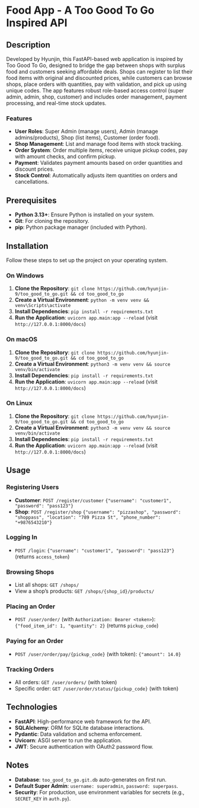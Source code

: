 # Food App - A Too Good To Go Inspired API
## Description
Developed by Hyunjin, this FastAPI-based web application is inspired by Too Good To Go, designed to bridge the gap between shops with surplus food and customers seeking affordable deals. Shops can register to list their food items with original and discounted prices, while customers can browse shops, place orders with quantities, pay with validation, and pick up using unique codes. The app features robust role-based access control (super admin, admin, shop, customer) and includes order management, payment processing, and real-time stock updates.
### Features
- **User Roles**: Super Admin (manage users), Admin (manage admins/products), Shop (list items), Customer (order food).
- **Shop Management**: List and manage food items with stock tracking.
- **Order System**: Order multiple items, receive unique pickup codes, pay with amount checks, and confirm pickup.
- **Payment**: Validates payment amounts based on order quantities and discount prices.
- **Stock Control**: Automatically adjusts item quantities on orders and cancellations.

## Prerequisites
- **Python 3.13+**: Ensure Python is installed on your system.
- **Git**: For cloning the repository.
- **pip**: Python package manager (included with Python).
## Installation
Follow these steps to set up the project on your operating system.
### On Windows
1. **Clone the Repository**: `git clone https://github.com/hyunjin-9/too_good_to_go.git && cd too_good_to_go`
2. **Create a Virtual Environment**: `python -m venv venv && venv\Scripts\activate`
3. **Install Dependencies**: `pip install -r requirements.txt`
4. **Run the Application**: `uvicorn app.main:app --reload` (visit `http://127.0.0.1:8000/docs`)
### On macOS
1. **Clone the Repository**: `git clone https://github.com/hyunjin-9/too_good_to_go.git && cd too_good_to_go`
2. **Create a Virtual Environment**: `python3 -m venv venv && source venv/bin/activate`
3. **Install Dependencies**: `pip install -r requirements.txt`
4. **Run the Application**: `uvicorn app.main:app --reload` (visit `http://127.0.0.1:8000/docs`)
### On Linux
1. **Clone the Repository**: `git clone https://github.com/hyunjin-9/too_good_to_go.git && cd too_good_to_go`
2. **Create a Virtual Environment**: `python3 -m venv venv && source venv/bin/activate`
3. **Install Dependencies**: `pip install -r requirements.txt`
4. **Run the Application**: `uvicorn app.main:app --reload` (visit `http://127.0.0.1:8000/docs`)
## Usage
### Registering Users
- **Customer**: `POST /register/customer` `{"username": "customer1", "password": "pass123"}`
- **Shop**: `POST /register/shop` `{"username": "pizzashop", "password": "shoppass", "location": "789 Pizza St", "phone_number": "+9876543210"}`
### Logging In
- `POST /login`: `{"username": "customer1", "password": "pass123"}` (returns `access_token`)
### Browsing Shops
- List all shops: `GET /shops/`
- View a shop’s products: `GET /shops/{shop_id}/products/`
### Placing an Order
- `POST /user/order/` (with `Authorization: Bearer <token>`): `{"food_item_id": 1, "quantity": 2}` (returns `pickup_code`)
### Paying for an Order
- `POST /user/order/pay/{pickup_code}` (with token): `{"amount": 14.0}`
### Tracking Orders
- All orders: `GET /user/orders/` (with token)
- Specific order: `GET /user/order/status/{pickup_code}` (with token)
## Technologies
- **FastAPI**: High-performance web framework for the API.
- **SQLAlchemy**: ORM for SQLite database interactions.
- **Pydantic**: Data validation and schema enforcement.
- **Uvicorn**: ASGI server to run the application.
- **JWT**: Secure authentication with OAuth2 password flow.

## Notes
- **Database**: `too_good_to_go.git.db` auto-generates on first run.
- **Default Super Admin**: `username: superadmin`, `password: superpass`.
- **Security**: For production, use environment variables for secrets (e.g., `SECRET_KEY` in `auth.py`).
